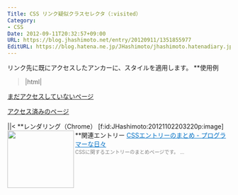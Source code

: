 ```yaml
---
Title: CSS リンク疑似クラスセレクタ（:visited）
Category:
- CSS
Date: 2012-09-11T20:32:57+09:00
URL: https://blog.jhashimoto.net/entry/20120911/1351855977
EditURL: https://blog.hatena.ne.jp/JHashimoto/jhashimoto.hatenadiary.jp/atom/entry/12921228815717255786
---
```


リンク先に既にアクセスしたアンカーに、スタイルを適用します。
**使用例
>|html|
<!DOCTYPE html>
<html lang="ja">
<head>
<title>Hello! CSS</title>
<meta charset="UTF-8">
<style>
a:visited {
    color:  red;
}
</style>
</head>
<body>
<p><a href="./first.html">まだアクセスしていないページ</a></p>
<p><a href="./next.html">アクセス済みのページ</a></p>
</body>
</html>
||<
**レンダリング（Chrome）
[f:id:JHashimoto:20121102203220p:image]
**関連エントリー
<a href="http://d.hatena.ne.jp/JHashimoto/20121023/1350990421" target="_blank" rel="nofollow"><img class="alignleft" align="left" border="0" src="http://capture.heartrails.com/150x130/shadow?http://d.hatena.ne.jp/JHashimoto/20121023/1350990421" alt="" width="150" height="130" /></a><a style="color:#0070C5;" href="http://d.hatena.ne.jp/JHashimoto/20121023/1350990421" target="_blank" rel="nofollow">CSSエントリーのまとめ - プログラマーな日々</a><a href="http://b.hatena.ne.jp/entry/http://d.hatena.ne.jp/JHashimoto/20121023/1350990421" target="_blank"><img border="0" src="http://b.hatena.ne.jp/entry/image/http://d.hatena.ne.jp/JHashimoto/20121023/1350990421" alt="" /></a><br><span style="color: #808080;font-size: 80%;">CSSに関するエントリーのまとめページです。 ...</span><br style="clear:both;" />
